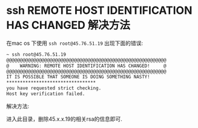 # ssh REMOTE HOST IDENTIFICATION HAS CHANGED 解决方法

在mac os 下使用 `ssh root@45.76.51.19` 出现下面的错误:

```bash
~ ssh root@45.76.51.19
@@@@@@@@@@@@@@@@@@@@@@@@@@@@@@@@@@@@@@@@@@@@@@@@@@@@@@@@@@@
@    WARNING: REMOTE HOST IDENTIFICATION HAS CHANGED!     @
@@@@@@@@@@@@@@@@@@@@@@@@@@@@@@@@@@@@@@@@@@@@@@@@@@@@@@@@@@@
IT IS POSSIBLE THAT SOMEONE IS DOING SOMETHING NASTY!
*********************************
you have requested strict checking.
Host key verification failed.
```

解决方法:

进入此目录，删除45.x.x.19的相关rsa的信息即可.

